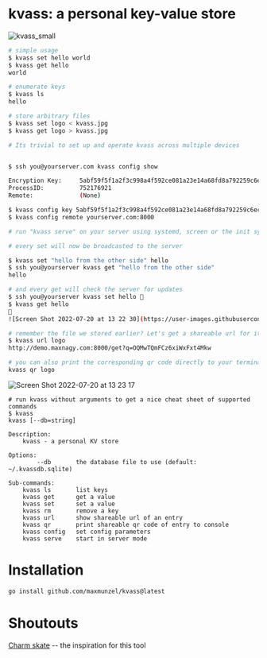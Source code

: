 # kvass: a personal key-value store

![kvass_small](https://user-images.githubusercontent.com/5411096/179968508-5fe1e390-3136-46a6-bb1e-8d329ad231c3.jpeg)


```bash
# simple usage
$ kvass set hello world
$ kvass get hello
world

# enumerate keys
$ kvass ls
hello

# store arbitrary files
$ kvass set logo < kvass.jpg
$ kvass get logo > kvass.jpg

# Its trivial to set up and operate kvass across multiple devices


$ ssh you@yourserver.com kvass config show

Encryption Key:  	5abf59f5f1a2f3c998a4f592ce081a23e14a68fd8a792259c6ec0fc1e8fb1246  # <- copy this for the next step
ProcessID:       	752176921
Remote:          	(None)

$ kvass config key 5abf59f5f1a2f3c998a4f592ce081a23e14a68fd8a792259c6ec0fc1e8fb1246 # set the same key for all your devices
$ kvass config remote yourserver.com:8000

# run "kvass serve" on your server using systemd, screen or the init system of your choice. runit, anyone?

# every set will now be broadcasted to the server

$ kvass set "hello from the other side" hello
$ ssh you@yourserver kvass get "hello from the other side"
hello

# and every get will check the server for updates
$ ssh you@yourserver kvass set hello 👋
$ kvass get hello
👋
![Screen Shot 2022-07-20 at 13 22 30](https://user-images.githubusercontent.com/5411096/179970041-636d7d4b-1587-4018-8446-268a017a16d4.png)

# remember the file we stored earlier? Let's get a shareable url for it!
$ kvass url logo
http://demo.maxnagy.com:8000/get?q=OQMwTQmFCz6xiWxFxt4Mkw

# you can also print the corresponding qr code directly to your terminal
kvass qr logo
```
![Screen Shot 2022-07-20 at 13 23 17](https://user-images.githubusercontent.com/5411096/179970204-f1034add-ce07-4f40-b279-0ac25969c069.png)

```
# run kvass without arguments to get a nice cheat sheet of supported commands
$ kvass
kvass [--db=string]

Description:
    kvass - a personal KV store

Options:
        --db       the database file to use (default: ~/.kvassdb.sqlite)

Sub-commands:
    kvass ls       list keys
    kvass get      get a value
    kvass set      set a value
    kvass rm       remove a key
    kvass url      show shareable url of an entry
    kvass qr       print shareable qr code of entry to console
    kvass config   set config parameters
    kvass serve    start in server mode
```

# Installation

```bash
go install github.com/maxmunzel/kvass@latest
```


# Shoutouts

[Charm skate](https://github.com/charmbracelet/skate) -- the inspiration for this tool  



